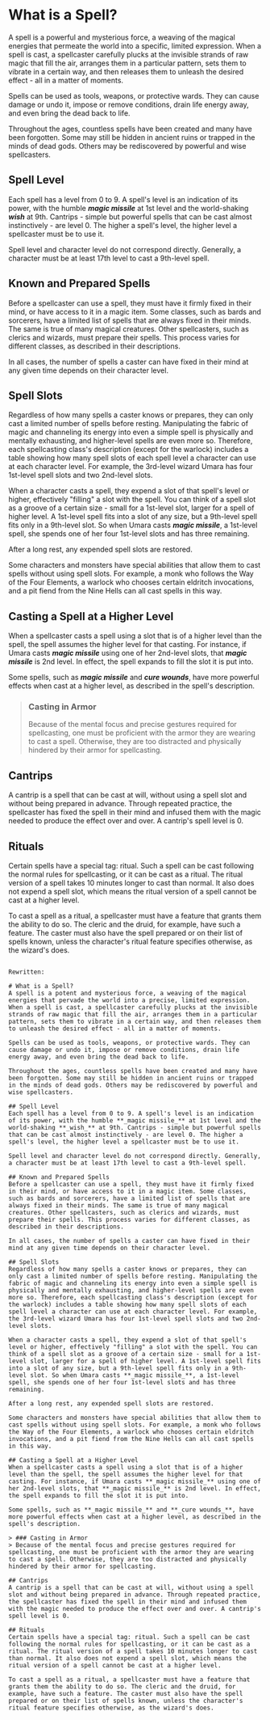 # What is a Spell?
A spell is a powerful and mysterious force, a weaving of the magical energies that permeate the world into a specific, limited expression. When a spell is cast, a spellcaster carefully plucks at the invisible strands of raw magic that fill the air, arranges them in a particular pattern, sets them to vibrate in a certain way, and then releases them to unleash the desired effect - all in a matter of moments.

Spells can be used as tools, weapons, or protective wards. They can cause damage or undo it, impose or remove conditions, drain life energy away, and even bring the dead back to life.

Throughout the ages, countless spells have been created and many have been forgotten. Some may still be hidden in ancient ruins or trapped in the minds of dead gods. Others may be rediscovered by powerful and wise spellcasters.

## Spell Level
Each spell has a level from 0 to 9. A spell's level is an indication of its power, with the humble **_magic missile_** at 1st level and the world-shaking **_wish_** at 9th. Cantrips - simple but powerful spells that can be cast almost instinctively - are level 0. The higher a spell's level, the higher level a spellcaster must be to use it.

Spell level and character level do not correspond directly. Generally, a character must be at least 17th level to cast a 9th-level spell.

## Known and Prepared Spells
Before a spellcaster can use a spell, they must have it firmly fixed in their mind, or have access to it in a magic item. Some classes, such as bards and sorcerers, have a limited list of spells that are always fixed in their minds. The same is true of many magical creatures. Other spellcasters, such as clerics and wizards, must prepare their spells. This process varies for different classes, as described in their descriptions.

In all cases, the number of spells a caster can have fixed in their mind at any given time depends on their character level.

## Spell Slots
Regardless of how many spells a caster knows or prepares, they can only cast a limited number of spells before resting. Manipulating the fabric of magic and channeling its energy into even a simple spell is physically and mentally exhausting, and higher-level spells are even more so. Therefore, each spellcasting class's description (except for the warlock) includes a table showing how many spell slots of each spell level a character can use at each character level. For example, the 3rd-level wizard Umara has four 1st-level spell slots and two 2nd-level slots.

When a character casts a spell, they expend a slot of that spell's level or higher, effectively "filling" a slot with the spell. You can think of a spell slot as a groove of a certain size - small for a 1st-level slot, larger for a spell of higher level. A 1st-level spell fits into a slot of any size, but a 9th-level spell fits only in a 9th-level slot. So when Umara casts **_magic missile_**, a 1st-level spell, she spends one of her four 1st-level slots and has three remaining.

After a long rest, any expended spell slots are restored.

Some characters and monsters have special abilities that allow them to cast spells without using spell slots. For example, a monk who follows the Way of the Four Elements, a warlock who chooses certain eldritch invocations, and a pit fiend from the Nine Hells can all cast spells in this way.

## Casting a Spell at a Higher Level
When a spellcaster casts a spell using a slot that is of a higher level than the spell, the spell assumes the higher level for that casting. For instance, if Umara casts **_magic missile_** using one of her 2nd-level slots, that **_magic missile_** is 2nd level. In effect, the spell expands to fill the slot it is put into.

Some spells, such as **_magic missile_** and **_cure wounds_**, have more powerful effects when cast at a higher level, as described in the spell's description.

> ### Casting in Armor 
> Because of the mental focus and precise gestures required for spellcasting, one must be proficient with the armor they are wearing to cast a spell. Otherwise, they are too distracted and physically hindered by their armor for spellcasting.

## Cantrips
A cantrip is a spell that can be cast at will, without using a spell slot and without being prepared in advance. Through repeated practice, the spellcaster has fixed the spell in their mind and infused them with the magic needed to produce the effect over and over. A cantrip's spell level is 0.

## Rituals
Certain spells have a special tag: ritual. Such a spell can be cast following the normal rules for spellcasting, or it can be cast as a ritual. The ritual version of a spell takes 10 minutes longer to cast than normal. It also does not expend a spell slot, which means the ritual version of a spell cannot be cast at a higher level.

To cast a spell as a ritual, a spellcaster must have a feature that grants them the ability to do so. The cleric and the druid, for example, have such a feature. The caster must also have the spell prepared or on their list of spells known, unless the character's ritual feature specifies otherwise, as the wizard's does.
```

Rewritten:

# What is a Spell?
A spell is a potent and mysterious force, a weaving of the magical energies that pervade the world into a precise, limited expression. When a spell is cast, a spellcaster carefully plucks at the invisible strands of raw magic that fill the air, arranges them in a particular pattern, sets them to vibrate in a certain way, and then releases them to unleash the desired effect - all in a matter of moments.

Spells can be used as tools, weapons, or protective wards. They can cause damage or undo it, impose or remove conditions, drain life energy away, and even bring the dead back to life.

Throughout the ages, countless spells have been created and many have been forgotten. Some may still be hidden in ancient ruins or trapped in the minds of dead gods. Others may be rediscovered by powerful and wise spellcasters.

## Spell Level
Each spell has a level from 0 to 9. A spell's level is an indication of its power, with the humble **_magic missile_** at 1st level and the world-shaking **_wish_** at 9th. Cantrips - simple but powerful spells that can be cast almost instinctively - are level 0. The higher a spell's level, the higher level a spellcaster must be to use it.

Spell level and character level do not correspond directly. Generally, a character must be at least 17th level to cast a 9th-level spell.

## Known and Prepared Spells
Before a spellcaster can use a spell, they must have it firmly fixed in their mind, or have access to it in a magic item. Some classes, such as bards and sorcerers, have a limited list of spells that are always fixed in their minds. The same is true of many magical creatures. Other spellcasters, such as clerics and wizards, must prepare their spells. This process varies for different classes, as described in their descriptions.

In all cases, the number of spells a caster can have fixed in their mind at any given time depends on their character level.

## Spell Slots
Regardless of how many spells a caster knows or prepares, they can only cast a limited number of spells before resting. Manipulating the fabric of magic and channeling its energy into even a simple spell is physically and mentally exhausting, and higher-level spells are even more so. Therefore, each spellcasting class's description (except for the warlock) includes a table showing how many spell slots of each spell level a character can use at each character level. For example, the 3rd-level wizard Umara has four 1st-level spell slots and two 2nd-level slots.

When a character casts a spell, they expend a slot of that spell's level or higher, effectively "filling" a slot with the spell. You can think of a spell slot as a groove of a certain size - small for a 1st-level slot, larger for a spell of higher level. A 1st-level spell fits into a slot of any size, but a 9th-level spell fits only in a 9th-level slot. So when Umara casts **_magic missile_**, a 1st-level spell, she spends one of her four 1st-level slots and has three remaining.

After a long rest, any expended spell slots are restored.

Some characters and monsters have special abilities that allow them to cast spells without using spell slots. For example, a monk who follows the Way of the Four Elements, a warlock who chooses certain eldritch invocations, and a pit fiend from the Nine Hells can all cast spells in this way.

## Casting a Spell at a Higher Level
When a spellcaster casts a spell using a slot that is of a higher level than the spell, the spell assumes the higher level for that casting. For instance, if Umara casts **_magic missile_** using one of her 2nd-level slots, that **_magic missile_** is 2nd level. In effect, the spell expands to fill the slot it is put into.

Some spells, such as **_magic missile_** and **_cure wounds_**, have more powerful effects when cast at a higher level, as described in the spell's description.

> ### Casting in Armor 
> Because of the mental focus and precise gestures required for spellcasting, one must be proficient with the armor they are wearing to cast a spell. Otherwise, they are too distracted and physically hindered by their armor for spellcasting.

## Cantrips
A cantrip is a spell that can be cast at will, without using a spell slot and without being prepared in advance. Through repeated practice, the spellcaster has fixed the spell in their mind and infused them with the magic needed to produce the effect over and over. A cantrip's spell level is 0.

## Rituals
Certain spells have a special tag: ritual. Such a spell can be cast following the normal rules for spellcasting, or it can be cast as a ritual. The ritual version of a spell takes 10 minutes longer to cast than normal. It also does not expend a spell slot, which means the ritual version of a spell cannot be cast at a higher level.

To cast a spell as a ritual, a spellcaster must have a feature that grants them the ability to do so. The cleric and the druid, for example, have such a feature. The caster must also have the spell prepared or on their list of spells known, unless the character's ritual feature specifies otherwise, as the wizard's does.